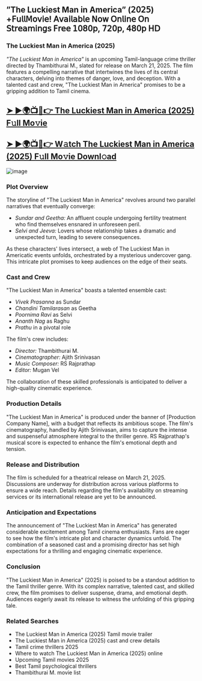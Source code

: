 ## ”The Luckiest Man in America” (𝟤𝟢𝟤𝟧) +𝖥𝗎𝗅𝗅𝖬𝗈𝗏𝗂𝖾! 𝖠𝗏𝖺𝗂𝗅𝖺𝖻𝗅𝖾 𝖭𝗈𝗐 𝖮𝗇𝗅𝗂𝗇𝖾 𝖮𝗇 𝖲𝗍𝗋𝖾𝖺𝗆𝗂𝗇𝗀𝗌 𝖥𝗋𝖾𝖾 𝟣𝟢𝟪𝟢𝗉, 𝟩𝟤𝟢𝗉, 𝟦𝟪𝟢𝗉 𝖧𝖣


<h3>The Luckiest Man in America (2025)</h3>

*"The Luckiest Man in America"* is an upcoming Tamil-language crime thriller directed by Thambithurai M., slated for release on March 21, 2025. The film features a compelling narrative that intertwines the lives of its central characters, delving into themes of danger, love, and deception. With a talented cast and crew, "The Luckiest Man in America" promises to be a gripping addition to Tamil cinema.  

##  [➤ ►🌍📺📱👉 The Luckiest Man in America (2025) F𝚞ll Mo𝚟ie](https://cutt.ly/JrpbKQw0)

## [➤ ►🌍📺📱👉 W𝚊tch The Luckiest Man in America (2025) F𝚞ll Mo𝚟ie Downl𝚘ad](https://cutt.ly/JrpbKQw0)

![image](https://image.tmdb.org/t/p/original/8x4RopdKjiqWajiAi5aXsHXwK3d.jpg)

### Plot Overview  
The storyline of "The Luckiest Man in America" revolves around two parallel narratives that eventually converge:  

- *Sundar and Geetha:* An affluent couple undergoing fertility treatment who find themselves ensnared in unforeseen peril.  
- *Selvi and Jeeva:* Lovers whose relationship takes a dramatic and unexpected turn, leading to severe consequences.  

As these characters' lives intersect, a web of The Luckiest Man in Americatic events unfolds, orchestrated by a mysterious undercover gang. This intricate plot promises to keep audiences on the edge of their seats.  

### Cast and Crew  
"The Luckiest Man in America" boasts a talented ensemble cast:  

- *Vivek Prasanna* as Sundar  
- *Chandini Tamilarasan* as Geetha  
- *Poornima Ravi* as Selvi  
- *Ananth Nag* as Raghu  
- *Prathu* in a pivotal role  

The film's crew includes:  

- *Director:* Thambithurai M.  
- *Cinematographer:* Ajith Srinivasan  
- *Music Composer:* RS Rajprathap  
- *Editor:* Mugan Vel  

The collaboration of these skilled professionals is anticipated to deliver a high-quality cinematic experience.  

### Production Details  
"The Luckiest Man in America" is produced under the banner of [Production Company Name], with a budget that reflects its ambitious scope. The film's cinematography, handled by Ajith Srinivasan, aims to capture the intense and suspenseful atmosphere integral to the thriller genre. RS Rajprathap's musical score is expected to enhance the film's emotional depth and tension.  

### Release and Distribution  
The film is scheduled for a theatrical release on March 21, 2025. Discussions are underway for distribution across various platforms to ensure a wide reach. Details regarding the film's availability on streaming services or its international release are yet to be announced.  

### Anticipation and Expectations  
The announcement of "The Luckiest Man in America" has generated considerable excitement among Tamil cinema enthusiasts. Fans are eager to see how the film's intricate plot and character dynamics unfold. The combination of a seasoned cast and a promising director has set high expectations for a thrilling and engaging cinematic experience.  

### Conclusion  
"The Luckiest Man in America" (2025) is poised to be a standout addition to the Tamil thriller genre. With its complex narrative, talented cast, and skilled crew, the film promises to deliver suspense, drama, and emotional depth. Audiences eagerly await its release to witness the unfolding of this gripping tale.  

### Related Searches  
- The Luckiest Man in America (2025) Tamil movie trailer  
- The Luckiest Man in America (2025) cast and crew details  
- Tamil crime thrillers 2025  
- Where to watch The Luckiest Man in America (2025) online  
- Upcoming Tamil movies 2025  
- Best Tamil psychological thrillers  
- Thambithurai M. movie list
